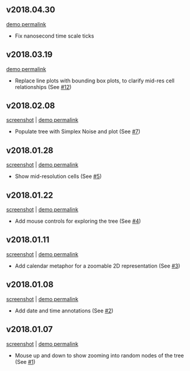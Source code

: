 ## v2018.04.30

[demo permalink][demo-2018-04-30]

* Fix nanosecond time scale ticks

[demo-2018-04-30]: http://btrdb-viz-2018-04-30.surge.sh

## v2018.03.19

[demo permalink][demo-2018-03-19]

* Replace line plots with bounding box plots, to clarify mid-res cell relationships (See [#12](https://github.com/PingThingsIO/btrdb-explained/pull/12))

[demo-2018-03-19]: http://btrdb-viz-2018-03-19.surge.sh

## v2018.02.08

[screenshot][screenshot-2018-02-08] | [demo permalink][demo-2018-02-08]

* Populate tree with Simplex Noise and plot (See [#7](https://github.com/PingThingsIO/btrdb-explained/pull/7))

[screenshot-2018-02-08]: https://user-images.githubusercontent.com/116838/35985837-2b30fb54-0cbd-11e8-86f7-705ced580456.gif
[demo-2018-02-08]: http://btrdb-viz-2018-02-08.surge.sh

## v2018.01.28

[screenshot][screenshot-2018-01-28] | [demo permalink][demo-2018-01-28]

* Show mid-resolution cells (See [#5](https://github.com/PingThingsIO/btrdb-explained/pull/5))

[screenshot-2018-01-28]: https://user-images.githubusercontent.com/116838/35482932-55640df4-0401-11e8-932a-da14fa03b7ae.gif
[demo-2018-01-28]: http://btrdb-viz-2018-01-28.surge.sh

## v2018.01.22

[screenshot][screenshot-2018-01-22] | [demo permalink][demo-2018-01-22]

* Add mouse controls for exploring the tree (See [#4](https://github.com/PingThingsIO/btrdb-explained/pull/4))

[screenshot-2018-01-22]: https://user-images.githubusercontent.com/116838/35245661-a2e4ad26-ff89-11e7-83a2-4db239a4ed4a.gif
[demo-2018-01-22]: http://btrdb-viz-2018-01-22.surge.sh

## v2018.01.11

[screenshot][screenshot-2018-01-11] | [demo permalink][demo-2018-01-11]

* Add calendar metaphor for a zoomable 2D representation (See [#3](https://github.com/PingThingsIO/btrdb-explained/pull/3))

[screenshot-2018-01-11]: https://user-images.githubusercontent.com/116838/34836478-9ed6755e-f6bd-11e7-8895-353dfdfbc2cc.gif
[demo-2018-01-11]: http://btrdb-viz-2018-01-11.surge.sh

## v2018.01.08

[screenshot][screenshot-2018-01-08] | [demo permalink][demo-2018-01-08]

* Add date and time annotations (See [#2](https://github.com/PingThingsIO/btrdb-explained/pull/2))

[screenshot-2018-01-08]: https://user-images.githubusercontent.com/116838/34710929-d4f974e2-f4e2-11e7-8ccf-87fda093b2a5.gif
[demo-2018-01-08]: http://btrdb-viz-2018-01-08.surge.sh/

## v2018.01.07

[screenshot][screenshot-2018-01-07] | [demo permalink][demo-2018-01-07]

* Mouse up and down to show zooming into random nodes of the tree (See [#1](https://github.com/PingThingsIO/btrdb-explained/pull/1))

[screenshot-2018-01-07]: https://user-images.githubusercontent.com/116838/34665780-2b68bb38-f427-11e7-96c1-95c80ed3f39c.gif
[demo-2018-01-07]: http://btrdb-viz-2018-01-07.surge.sh/
